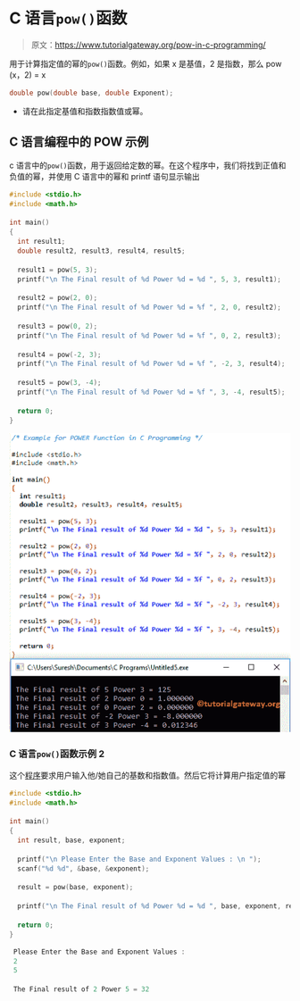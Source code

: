 # C 语言`pow()`函数

> 原文：<https://www.tutorialgateway.org/pow-in-c-programming/>

用于计算指定值的幂的`pow()`函数。例如，如果 x 是基值，2 是指数，那么 pow (x，2) = x

```c
double pow(double base, double Exponent);
```

*   请在此指定基值和指数指数值或幂。

## C 语言编程中的 POW 示例

c 语言中的`pow()`函数，用于返回给定数的幂。在这个程序中，我们将找到正值和负值的幂，并使用 C 语言中的幂和 printf 语句显示输出

```c
#include <stdio.h>
#include <math.h>

int main()
{
  int result1; 
  double result2, result3, result4, result5;

  result1 = pow(5, 3);
  printf("\n The Final result of %d Power %d = %d ", 5, 3, result1);

  result2 = pow(2, 0);
  printf("\n The Final result of %d Power %d = %f ", 2, 0, result2);

  result3 = pow(0, 2);
  printf("\n The Final result of %d Power %d = %f ", 0, 2, result3);

  result4 = pow(-2, 3);
  printf("\n The Final result of %d Power %d = %f ", -2, 3, result4);

  result5 = pow(3, -4);
  printf("\n The Final result of %d Power %d = %f ", 3, -4, result5);

  return 0;
}
```

![POW in C programming 1](img/67bafbc498218041f6bcd0c39af1e19d.png)

### C 语言`pow()`函数示例 2

这个[程序](https://www.tutorialgateway.org/c-programming-examples/)要求用户输入他/她自己的基数和指数值。然后它将计算用户指定值的幂

```c
#include <stdio.h>
#include <math.h>

int main()
{
  int result, base, exponent;

  printf("\n Please Enter the Base and Exponent Values : \n ");
  scanf("%d %d", &base, &exponent);

  result = pow(base, exponent);

  printf("\n The Final result of %d Power %d = %d ", base, exponent, result);

  return 0;
}
```

```c
 Please Enter the Base and Exponent Values :  
 2
 5

 The Final result of 2 Power 5 = 32
```